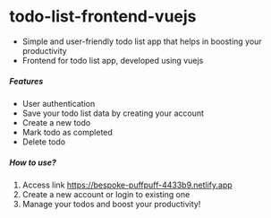 # todo-list-frontend-vuejs
- Simple and user-friendly todo list app that helps in boosting your productivity
- Frontend for todo list app, developed using vuejs

##### Features
- User authentication
- Save your todo list data by creating your account
- Create a new todo 
- Mark todo as completed
- Delete todo

##### How to use?
1. Access link https://bespoke-puffpuff-4433b9.netlify.app
2. Create a new account or login to existing one
3. Manage your todos and boost your productivity!
